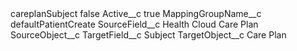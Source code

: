 <?xml version="1.0" encoding="UTF-8"?>
<CustomMetadata xmlns="http://soap.sforce.com/2006/04/metadata" xmlns:xsi="http://www.w3.org/2001/XMLSchema-instance" xmlns:xsd="http://www.w3.org/2001/XMLSchema">
    <label>careplanSubject</label>
    <protected>false</protected>
    <values>
        <field>Active__c</field>
        <value xsi:type="xsd:boolean">true</value>
    </values>
    <values>
        <field>MappingGroupName__c</field>
        <value xsi:type="xsd:string">defaultPatientCreate</value>
    </values>
    <values>
        <field>SourceField__c</field>
        <value xsi:type="xsd:string">Health Cloud Care Plan</value>
    </values>
    <values>
        <field>SourceObject__c</field>
        <value xsi:nil="true"/>
    </values>
    <values>
        <field>TargetField__c</field>
        <value xsi:type="xsd:string">Subject</value>
    </values>
    <values>
        <field>TargetObject__c</field>
        <value xsi:type="xsd:string">Care Plan</value>
    </values>
</CustomMetadata>

